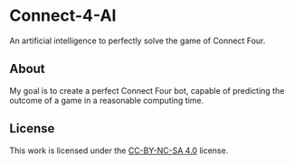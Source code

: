 # Connect-4-AI
An artificial intelligence to perfectly solve the game of Connect Four.

## About
My goal is to create a perfect Connect Four bot, capable of predicting the outcome of a game in a reasonable computing time. 

## License
This work is licensed under the [CC-BY-NC-SA 4.0](https://creativecommons.org/licenses/by-nc-sa/4.0/) license.
